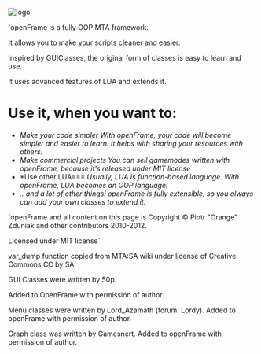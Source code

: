 ![logo](http://code.google.com/p/openframe/logo?cct=1329042490&noddy=get.png)

`openFrame is a fully OOP MTA framework.

It allows you to make your scripts cleaner and easier.

Inspired by GUIClasses, the original form of classes is easy to learn and use.

It uses advanced features of LUA and extends it.`

Use it, when you want to:
=========================
 * *Make your code simpler*
  _With openFrame, your code will become simpler and easier to learn. It helps with sharing your resources with others._
 * *Make commercial projects*
  _You can sell gamemodes written with openFrame, because it's released under MIT license_
 * *Use other LUA===
  _Usually, LUA is function-based language. With openFrame, LUA becomes an OOP language!_
 * *.. and a lot of other things!*
  _openFrame is fully extensible, so you always can add your own classes to extend it._


`openFrame and all content on this page is Copyright © Piotr "Orange" Zduniak and other contributors 2010-2012.

Licensed under MIT license`


var_dump function copied from MTA:SA wiki under license of Creative Commons CC by SA.

GUI Classes were written by 50p.

Added to OpenFrame with permission of author.

Menu classes were written by Lord_Azamath (forum: Lordy). Added to openFrame with permission of author.

Graph class was written by Gamesnert. Added to openFrame with permission of author.
